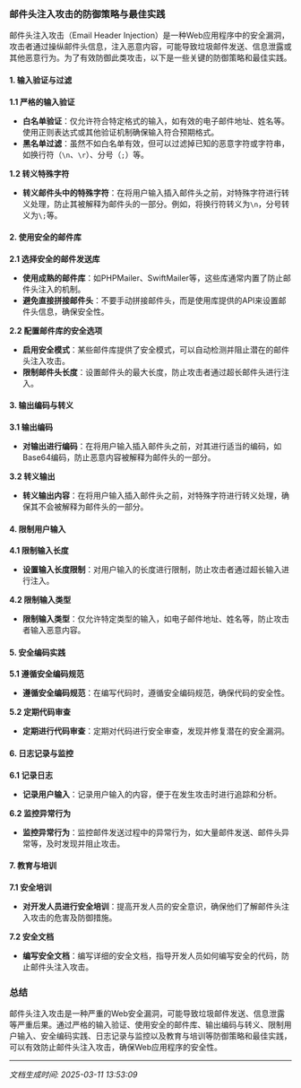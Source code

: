 ### 邮件头注入攻击的防御策略与最佳实践

邮件头注入攻击（Email Header Injection）是一种Web应用程序中的安全漏洞，攻击者通过操纵邮件头信息，注入恶意内容，可能导致垃圾邮件发送、信息泄露或其他恶意行为。为了有效防御此类攻击，以下是一些关键的防御策略和最佳实践。

#### 1. 输入验证与过滤

**1.1 严格的输入验证**
- **白名单验证**：仅允许符合特定格式的输入，如有效的电子邮件地址、姓名等。使用正则表达式或其他验证机制确保输入符合预期格式。
- **黑名单过滤**：虽然不如白名单有效，但可以过滤掉已知的恶意字符或字符串，如换行符（`\n`、`\r`）、分号（`;`）等。

**1.2 转义特殊字符**
- **转义邮件头中的特殊字符**：在将用户输入插入邮件头之前，对特殊字符进行转义处理，防止其被解释为邮件头的一部分。例如，将换行符转义为`\n`，分号转义为`\;`等。

#### 2. 使用安全的邮件库

**2.1 选择安全的邮件发送库**
- **使用成熟的邮件库**：如PHPMailer、SwiftMailer等，这些库通常内置了防止邮件头注入的机制。
- **避免直接拼接邮件头**：不要手动拼接邮件头，而是使用库提供的API来设置邮件头信息，确保安全性。

**2.2 配置邮件库的安全选项**
- **启用安全模式**：某些邮件库提供了安全模式，可以自动检测并阻止潜在的邮件头注入攻击。
- **限制邮件头长度**：设置邮件头的最大长度，防止攻击者通过超长邮件头进行注入。

#### 3. 输出编码与转义

**3.1 输出编码**
- **对输出进行编码**：在将用户输入插入邮件头之前，对其进行适当的编码，如Base64编码，防止恶意内容被解释为邮件头的一部分。

**3.2 转义输出**
- **转义输出内容**：在将用户输入插入邮件头之前，对特殊字符进行转义处理，确保其不会被解释为邮件头的一部分。

#### 4. 限制用户输入

**4.1 限制输入长度**
- **设置输入长度限制**：对用户输入的长度进行限制，防止攻击者通过超长输入进行注入。

**4.2 限制输入类型**
- **限制输入类型**：仅允许特定类型的输入，如电子邮件地址、姓名等，防止攻击者输入恶意内容。

#### 5. 安全编码实践

**5.1 遵循安全编码规范**
- **遵循安全编码规范**：在编写代码时，遵循安全编码规范，确保代码的安全性。

**5.2 定期代码审查**
- **定期进行代码审查**：定期对代码进行安全审查，发现并修复潜在的安全漏洞。

#### 6. 日志记录与监控

**6.1 记录日志**
- **记录用户输入**：记录用户输入的内容，便于在发生攻击时进行追踪和分析。

**6.2 监控异常行为**
- **监控异常行为**：监控邮件发送过程中的异常行为，如大量邮件发送、邮件头异常等，及时发现并阻止攻击。

#### 7. 教育与培训

**7.1 安全培训**
- **对开发人员进行安全培训**：提高开发人员的安全意识，确保他们了解邮件头注入攻击的危害及防御措施。

**7.2 安全文档**
- **编写安全文档**：编写详细的安全文档，指导开发人员如何编写安全的代码，防止邮件头注入攻击。

### 总结

邮件头注入攻击是一种严重的Web安全漏洞，可能导致垃圾邮件发送、信息泄露等严重后果。通过严格的输入验证、使用安全的邮件库、输出编码与转义、限制用户输入、安全编码实践、日志记录与监控以及教育与培训等防御策略和最佳实践，可以有效防止邮件头注入攻击，确保Web应用程序的安全性。

---

*文档生成时间: 2025-03-11 13:53:09*






















